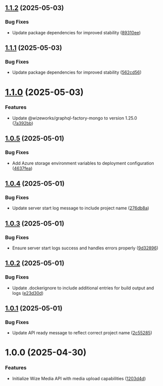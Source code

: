 ## [1.1.2](https://github.com/wize-works/wize-media/compare/v1.1.1...v1.1.2) (2025-05-03)


### Bug Fixes

* Update package dependencies for improved stability ([89310ee](https://github.com/wize-works/wize-media/commit/89310ee26d8c9c7a283403b8cb215a8e7d4c7d82))

## [1.1.1](https://github.com/wize-works/wize-media/compare/v1.1.0...v1.1.1) (2025-05-03)


### Bug Fixes

* Update package dependencies for improved stability ([562cd56](https://github.com/wize-works/wize-media/commit/562cd569f5cc9f34f937669e030a6aa8e56b1469))

# [1.1.0](https://github.com/wize-works/wize-media/compare/v1.0.5...v1.1.0) (2025-05-03)


### Features

* Update @wizeworks/graphql-factory-mongo to version 1.25.0 ([7a392bb](https://github.com/wize-works/wize-media/commit/7a392bbf2e7fc1cd00a075f1a534c50da569c35e))

## [1.0.5](https://github.com/wize-works/wize-media/compare/v1.0.4...v1.0.5) (2025-05-01)


### Bug Fixes

* Add Azure storage environment variables to deployment configuration ([4637fea](https://github.com/wize-works/wize-media/commit/4637feabbff85379064b10bd56c01d599bc26990))

## [1.0.4](https://github.com/wize-works/wize-media/compare/v1.0.3...v1.0.4) (2025-05-01)


### Bug Fixes

* Update server start log message to include project name ([276db8a](https://github.com/wize-works/wize-media/commit/276db8a19c321993433bf0f37da11aafff530e94))

## [1.0.3](https://github.com/wize-works/wize-media/compare/v1.0.2...v1.0.3) (2025-05-01)


### Bug Fixes

* Ensure server start logs success and handles errors properly ([9d32896](https://github.com/wize-works/wize-media/commit/9d328965c7e2e772a5edd54becc781206efd7b9e))

## [1.0.2](https://github.com/wize-works/wize-media/compare/v1.0.1...v1.0.2) (2025-05-01)


### Bug Fixes

* Update .dockerignore to include additional entries for build output and logs ([e23d30d](https://github.com/wize-works/wize-media/commit/e23d30dfb8ea6587083ff68b0d3f2d9f6fdd415a))

## [1.0.1](https://github.com/wize-works/wize-media/compare/v1.0.0...v1.0.1) (2025-05-01)


### Bug Fixes

* Update API ready message to reflect correct project name ([2c55285](https://github.com/wize-works/wize-media/commit/2c55285b420d8a42886a503234353c00dccf4a5b))

# 1.0.0 (2025-04-30)


### Features

* Initialize Wize Media API with media upload capabilities ([1203d4d](https://github.com/wize-works/wize-media/commit/1203d4df436686eaa5a8fcd43438d7d8cb633e9f))
